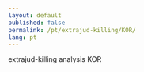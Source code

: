 ```yaml
---
layout: default
published: false
permalink: /pt/extrajud-killing/KOR/
lang: pt
---
```


extrajud-killing analysis KOR
